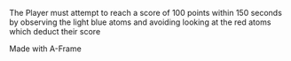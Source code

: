 The Player must attempt to reach a score of 100 points within 150 seconds by observing the light blue atoms and avoiding looking at the red atoms which deduct their score

Made with A-Frame